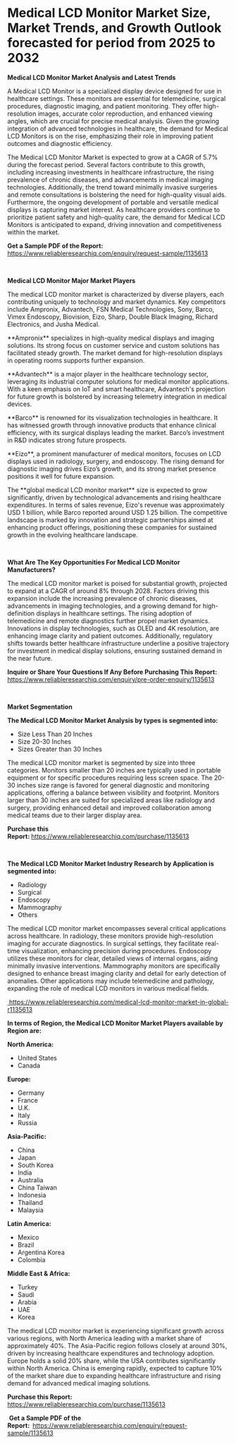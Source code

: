 <p><h1>Medical LCD Monitor Market Size, Market Trends, and Growth Outlook forecasted for period from 2025 to 2032</h1></p><p><strong>Medical LCD Monitor Market Analysis and Latest Trends</strong></p>
<p><p>A Medical LCD Monitor is a specialized display device designed for use in healthcare settings. These monitors are essential for telemedicine, surgical procedures, diagnostic imaging, and patient monitoring. They offer high-resolution images, accurate color reproduction, and enhanced viewing angles, which are crucial for precise medical analysis. Given the growing integration of advanced technologies in healthcare, the demand for Medical LCD Monitors is on the rise, emphasizing their role in improving patient outcomes and diagnostic efficiency.</p><p>The Medical LCD Monitor Market is expected to grow at a CAGR of 5.7% during the forecast period. Several factors contribute to this growth, including increasing investments in healthcare infrastructure, the rising prevalence of chronic diseases, and advancements in medical imaging technologies. Additionally, the trend toward minimally invasive surgeries and remote consultations is bolstering the need for high-quality visual aids. Furthermore, the ongoing development of portable and versatile medical displays is capturing market interest. As healthcare providers continue to prioritize patient safety and high-quality care, the demand for Medical LCD Monitors is anticipated to expand, driving innovation and competitiveness within the market.</p></p>
<p><strong>Get a Sample PDF of the Report:&nbsp;</strong> <a href="https://www.reliableresearchiq.com/enquiry/request-sample/1135613?utm_campaign=1896&utm_medium=2&utm_source=Github&utm_content=ia&utm_term=13042025&utm_id=medical-lcd-monitor">https://www.reliableresearchiq.com/enquiry/request-sample/1135613</a></p>
<p>&nbsp;</p>
<p><strong>Medical LCD Monitor Major Market Players</strong></p>
<p><p>The medical LCD monitor market is characterized by diverse players, each contributing uniquely to technology and market dynamics. Key competitors include Ampronix, Advantech, FSN Medical Technologies, Sony, Barco, Vimex Endoscopy, Biovision, Eizo, Sharp, Double Black Imaging, Richard Electronics, and Jusha Medical.</p><p>**Ampronix** specializes in high-quality medical displays and imaging solutions. Its strong focus on customer service and custom solutions has facilitated steady growth. The market demand for high-resolution displays in operating rooms supports further expansion.</p><p>**Advantech** is a major player in the healthcare technology sector, leveraging its industrial computer solutions for medical monitor applications. With a keen emphasis on IoT and smart healthcare, Advantech's projection for future growth is bolstered by increasing telemetry integration in medical devices.</p><p>**Barco** is renowned for its visualization technologies in healthcare. It has witnessed growth through innovative products that enhance clinical efficiency, with its surgical displays leading the market. Barco’s investment in R&D indicates strong future prospects.</p><p>**Eizo**, a prominent manufacturer of medical monitors, focuses on LCD displays used in radiology, surgery, and endoscopy. The rising demand for diagnostic imaging drives Eizo’s growth, and its strong market presence positions it well for future expansion.</p><p>The **global medical LCD monitor market** size is expected to grow significantly, driven by technological advancements and rising healthcare expenditures. In terms of sales revenue, Eizo's revenue was approximately USD 1 billion, while Barco reported around USD 1.25 billion. The competitive landscape is marked by innovation and strategic partnerships aimed at enhancing product offerings, positioning these companies for sustained growth in the evolving healthcare landscape.</p></p>
<p>&nbsp;</p>
<p><strong>What Are The Key Opportunities For Medical LCD Monitor Manufacturers?</strong></p>
<p><p>The medical LCD monitor market is poised for substantial growth, projected to expand at a CAGR of around 8% through 2028. Factors driving this expansion include the increasing prevalence of chronic diseases, advancements in imaging technologies, and a growing demand for high-definition displays in healthcare settings. The rising adoption of telemedicine and remote diagnostics further propel market dynamics. Innovations in display technologies, such as OLED and 4K resolution, are enhancing image clarity and patient outcomes. Additionally, regulatory shifts towards better healthcare infrastructure underline a positive trajectory for investment in medical display solutions, ensuring sustained demand in the near future.</p></p>
<p><strong>Inquire or Share Your Questions If Any Before Purchasing This Report:</strong> <a href="https://www.reliableresearchiq.com/enquiry/pre-order-enquiry/1135613?utm_campaign=1896&utm_medium=2&utm_source=Github&utm_content=ia&utm_term=13042025&utm_id=medical-lcd-monitor">https://www.reliableresearchiq.com/enquiry/pre-order-enquiry/1135613</a></p>
<p>&nbsp;</p>
<p><strong>Market Segmentation</strong></p>
<p><strong>The Medical LCD Monitor Market Analysis by types is segmented into:</strong></p>
<p><ul><li>Size Less Than 20 Inches</li><li>Size 20-30 Inches</li><li>Sizes Greater than 30 Inches</li></ul></p>
<p><p>The medical LCD monitor market is segmented by size into three categories. Monitors smaller than 20 inches are typically used in portable equipment or for specific procedures requiring less screen space. The 20-30 inches size range is favored for general diagnostic and monitoring applications, offering a balance between visibility and footprint. Monitors larger than 30 inches are suited for specialized areas like radiology and surgery, providing enhanced detail and improved collaboration among medical teams due to their larger display area.</p></p>
<p><strong>Purchase this Report:&nbsp;</strong><a href="https://www.reliableresearchiq.com/purchase/1135613?utm_campaign=1896&utm_medium=2&utm_source=Github&utm_content=ia&utm_term=13042025&utm_id=medical-lcd-monitor">https://www.reliableresearchiq.com/purchase/1135613</a></p>
<p>&nbsp;</p>
<p><strong>The Medical LCD Monitor Market Industry Research by Application is segmented into:</strong></p>
<p><ul><li>Radiology</li><li>Surgical</li><li>Endoscopy</li><li>Mammography</li><li>Others</li></ul></p>
<p><p>The medical LCD monitor market encompasses several critical applications across healthcare. In radiology, these monitors provide high-resolution imaging for accurate diagnostics. In surgical settings, they facilitate real-time visualization, enhancing precision during procedures. Endoscopy utilizes these monitors for clear, detailed views of internal organs, aiding minimally invasive interventions. Mammography monitors are specifically designed to enhance breast imaging clarity and detail for early detection of anomalies. Other applications may include telemedicine and pathology, expanding the role of medical LCD monitors in various medical fields.</p></p>
<p><a href="https://www.reliableresearchiq.com/medical-lcd-monitor-market-in-global-r1135613?utm_campaign=1896&utm_medium=2&utm_source=Github&utm_content=ia&utm_term=13042025&utm_id=medical-lcd-monitor">&nbsp;https://www.reliableresearchiq.com/medical-lcd-monitor-market-in-global-r1135613</a></p>
<p><strong>In terms of Region, the Medical LCD Monitor Market Players available by Region are:</strong></p>
<p>
    <p> <strong> North America: </strong>
        <ul>
            <li>United States</li>
            <li>Canada</li>
        </ul>
        </p> 
    <p> <strong> Europe: </strong>
        <ul>
            <li>Germany</li>
            <li>France</li>
            <li>U.K.</li>
            <li>Italy</li>
            <li>Russia</li>
        </ul>
        </p> 
    <p> <strong> Asia-Pacific: </strong>
        <ul>
            <li>China</li>
            <li>Japan</li>
            <li>South Korea</li>
            <li>India</li>
            <li>Australia</li>
            <li>China Taiwan</li>
            <li>Indonesia</li>
            <li>Thailand</li>
            <li>Malaysia</li>
        </ul>
        </p> 
    <p> <strong> Latin America: </strong>
        <ul>
            <li>Mexico</li>
            <li>Brazil</li>
            <li>Argentina Korea</li>
            <li>Colombia</li>
        </ul>
        </p> 
    <p> <strong> Middle East & Africa: </strong>
        <ul>
            <li>Turkey</li>
            <li>Saudi</li>
            <li>Arabia</li>
            <li>UAE</li>
            <li>Korea</li>
        </ul>
    </p>
    </p>
<p><p>The medical LCD monitor market is experiencing significant growth across various regions, with North America leading with a market share of approximately 40%. The Asia-Pacific region follows closely at around 30%, driven by increasing healthcare expenditures and technology adoption. Europe holds a solid 20% share, while the USA contributes significantly within North America. China is emerging rapidly, expected to capture 10% of the market share due to expanding healthcare infrastructure and rising demand for advanced medical imaging solutions.</p></p>
<p><strong>Purchase this Report: </strong><a href="https://www.reliableresearchiq.com/purchase/1135613?utm_campaign=1896&utm_medium=2&utm_source=Github&utm_content=ia&utm_term=13042025&utm_id=medical-lcd-monitor">https://www.reliableresearchiq.com/purchase/1135613</a></p>
<p>&nbsp;<strong>Get a Sample PDF of the Report:&nbsp;&nbsp;</strong><a href="https://www.reliableresearchiq.com/enquiry/request-sample/1135613?utm_campaign=1896&utm_medium=2&utm_source=Github&utm_content=ia&utm_term=13042025&utm_id=medical-lcd-monitor">https://www.reliableresearchiq.com/enquiry/request-sample/1135613</a></p>
<p><strong></strong></p>
<p><p></p><p></p><p></p></p>